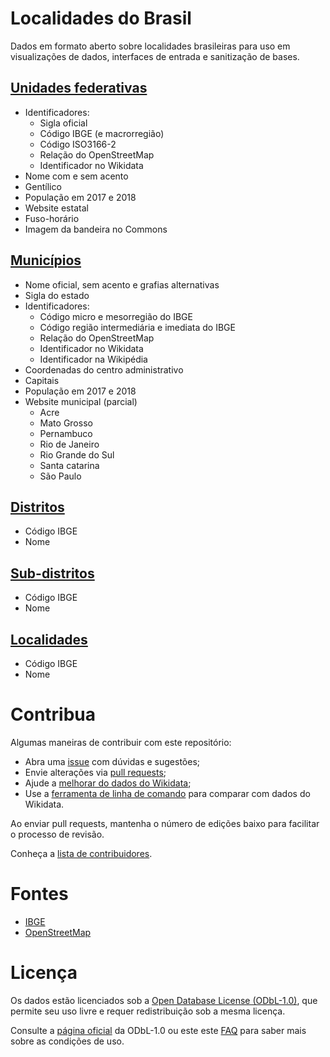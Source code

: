 # Localidades do Brasil

Dados em formato aberto sobre localidades brasileiras para uso em visualizações de dados, interfaces de entrada e sanitização de bases.

## [Unidades federativas](data/states.csv)

- Identificadores:
  - Sigla oficial
  - Código IBGE (e macrorregião)
  - Código ISO3166-2
  - Relação do OpenStreetMap
  - Identificador no Wikidata
- Nome com e sem acento
- Gentílico
- População em 2017 e 2018
- Website estatal
- Fuso-horário
- Imagem da bandeira no Commons

## [Municípios](data/cities.csv)

- Nome oficial, sem acento e grafias alternativas
- Sigla do estado
- Identificadores:
  - Código micro e mesorregião do IBGE
  - Código região intermediária e imediata do IBGE
  - Relação do OpenStreetMap
  - Identificador no Wikidata
  - Identificador na Wikipédia
- Coordenadas do centro administrativo
- Capitais
- População em 2017 e 2018
- Website municipal (parcial)
  - Acre
  - Mato Grosso
  - Pernambuco
  - Rio de Janeiro
  - Rio Grande do Sul
  - Santa catarina
  - São Paulo


## [Distritos](data/districts.csv)

- Código IBGE
- Nome

## [Sub-distritos](data/subdistricts.csv)

- Código IBGE
- Nome

## [Localidades](data/localities.csv)

- Código IBGE
- Nome

# Contribua

Algumas maneiras de contribuir com este repositório:

- Abra uma [issue](https://github.com/mapaslivres/localidades/issues/new) com dúvidas e sugestões;
- Envie alterações via [pull requests](https://github.com/mapaslivres/localidades/pulls);
- Ajude a [melhorar do dados do Wikidata](https://beta.observablehq.com/@vgeorge/municipios-do-brasil-sem-pagina-oficial-no-wikidata);
- Use a [ferramenta de linha de comando](CLI.md) para comparar com dados do Wikidata.

Ao enviar pull requests, mantenha o número de edições baixo para facilitar o processo de revisão.

Conheça a [lista de contribuidores](https://github.com/mapaslivres/localidades/graphs/contributors).

# Fontes

* [IBGE](https://www.ibge.gov.br/)
* [OpenStreetMap](https://www.openstreetmap.org/about)

# Licença

Os dados estão licenciados sob a [Open Database License (ODbL-1.0)](LICENSE), que permite seu uso livre e requer redistribuição sob a mesma licença.

Consulte a [página oficial](https://opendatacommons.org/licenses/odbl/) da ODbL-1.0 ou este este [FAQ](http://wiki.openstreetmap.org/wiki/Legal_FAQ/CC-BY-SA_Archive#What.27s_this_about_a_licence_change.3F) para saber mais sobre as condições de uso.
